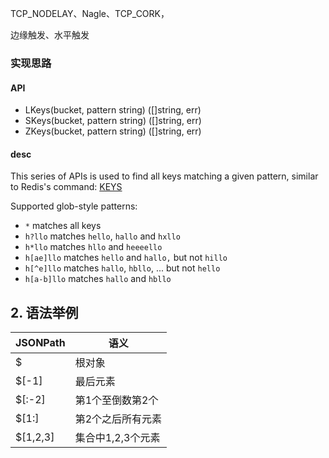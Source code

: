 TCP_NODELAY、Nagle、TCP_CORK，

边缘触发、水平触发



### 实现思路

#### API

- LKeys(bucket, pattern string) ([]string, err)
- SKeys(bucket, pattern string) ([]string, err)
- ZKeys(bucket, pattern string) ([]string, err)



#### desc

This series of APIs is used to find all keys matching a given pattern, similar to Redis's command: [KEYS](https://redis.io/commands/keys/)

Supported glob-style patterns:

- `*` matches all keys
- `h?llo` matches `hello`, `hallo` and `hxllo`
- `h*llo` matches `hllo` and `heeeello`
- `h[ae]llo` matches `hello` and `hallo,` but not `hillo`
- `h[^e]llo` matches `hallo`, `hbllo`, ... but not `hello`
- `h[a-b]llo` matches `hallo` and `hbllo`





## 2. 语法举例
| JSONPath	| 语义 |
|--------------------------------|-----------------------------------------------------------|
| $	| 根对象 |
| $[-1]	 | 最后元素 |
| $[:-2]	 | 第1个至倒数第2个 | 
| $[1:]	 | 第2个之后所有元素 | 
| $[1,2,3]	 | 集合中1,2,3个元素 |
